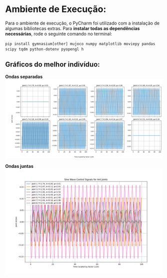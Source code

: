 # Ambiente de Execução:
  Para o ambiente de execução, o PyCharm foi utilizado com a instalação de algumas bibliotecas extras. Para **instalar todas as dependências necessárias**, rode o seguinte comando no terminal:

  `pip install gymnasium[other] mujoco numpy matplotlib moviepy pandas scipy tqdm python-dotenv pyopengl h`
  
  ## Gráficos do melhor indivíduo:

  **Ondas separadas**
  ![Logo do projeto](sine_waves_individual_plots.png)

  **Ondas juntas**
  ![Logo do projeto](salve/sine_waves_plot.png)
